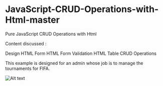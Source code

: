 # JavaScript-CRUD-Operations-with-Html-master

Pure JavaScript CRUD Operations with Html

Content discussed :

Design HTML Form
HTML Form Validation
HTML Table CRUD Operations

This example is designed for an admin whose job is to manage the tournaments for FIFA.

<img title="demo of the page" alt="Alt text" src="/demo.jpg">

